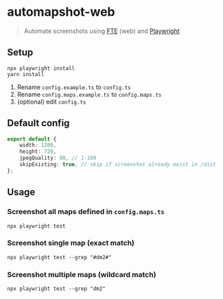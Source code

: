 # automapshot-web

> Automate screenshots using [FTE](https://fte.triptohell.info/) (web) and [Playwright](https://playwright.dev/)

## Setup

```shell
npx playwright install
yarn install
```

1. Rename `config.example.ts` to `config.ts`
2. Rename `config.maps.example.ts` to `config.maps.ts`
3. (optional) edit `config.ts`

## Default config

```ts
export default {
    width: 1280,
    height: 720,
    jpegQuality: 90, // 1-100
    skipExisting: true, // skip if screenshot already exist in /dist
};
```

## Usage

### Screenshot all maps defined in `config.maps.ts`

```shell
npx playwright test
```

### Screenshot single map (exact match)

```shell
npx playwright test --grep "#dm2#"
```

### Screenshot multiple maps (wildcard match)

```shell
npx playwright test --grep "dm2"
```
